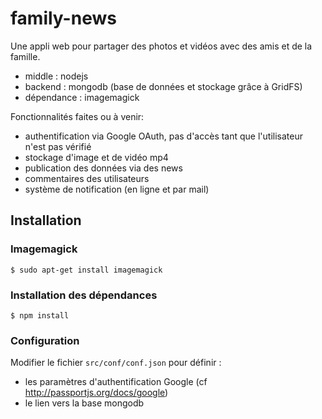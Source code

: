 # family-news
Une appli web pour partager des photos et vidéos avec des amis et de la famille.

* middle : nodejs
* backend : mongodb (base de données et stockage grâce à GridFS)
* dépendance : imagemagick

Fonctionnalités faites ou à venir:
* authentification via Google OAuth, pas d'accès tant que l'utilisateur n'est pas vérifié
* stockage d'image et de vidéo mp4
* publication des données via des news
* commentaires des utilisateurs
* système de notification (en ligne et par mail)

## Installation
### Imagemagick
```
$ sudo apt-get install imagemagick
```
### Installation des dépendances
```
$ npm install
```
### Configuration
Modifier le fichier `src/conf/conf.json` pour définir :
* les paramètres d'authentification Google (cf http://passportjs.org/docs/google)
* le lien vers la base mongodb
